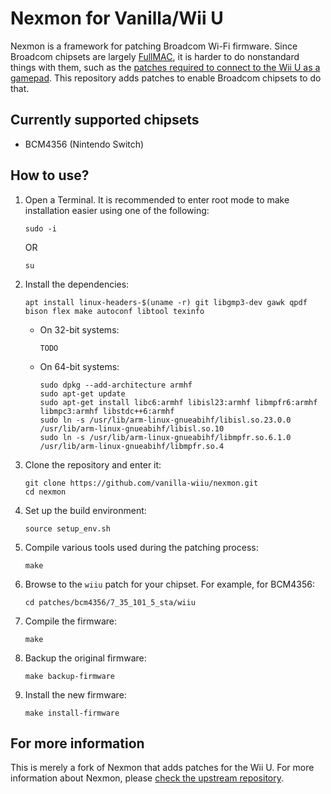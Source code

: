 # Nexmon for Vanilla/Wii U

Nexmon is a framework for patching Broadcom Wi-Fi firmware. Since Broadcom chipsets are largely [FullMAC](https://wireless.docs.kernel.org/en/latest/en/developers/documentation/glossary.html#term-FullMAC), it is harder to do nonstandard things with them, such as the [patches required to connect to the Wii U as a gamepad](https://github.com/vanilla-wiiu/vanilla/wiki/Pipe). This repository adds patches to enable Broadcom chipsets to do that.

## Currently supported chipsets

- BCM4356 (Nintendo Switch)

## How to use?

1. Open a Terminal. It is recommended to enter root mode to make installation easier using one of the following:

   ```
   sudo -i
   ```
   OR
   ```
   su
   ```

1. Install the dependencies:

   ```
   apt install linux-headers-$(uname -r) git libgmp3-dev gawk qpdf bison flex make autoconf libtool texinfo
   ```

   - On 32-bit systems:
     ```
     TODO
     ```
   - On 64-bit systems:
     ```
     sudo dpkg --add-architecture armhf
     sudo apt-get update
     sudo apt-get install libc6:armhf libisl23:armhf libmpfr6:armhf libmpc3:armhf libstdc++6:armhf
     sudo ln -s /usr/lib/arm-linux-gnueabihf/libisl.so.23.0.0  /usr/lib/arm-linux-gnueabihf/libisl.so.10
     sudo ln -s /usr/lib/arm-linux-gnueabihf/libmpfr.so.6.1.0 /usr/lib/arm-linux-gnueabihf/libmpfr.so.4
     ```

1. Clone the repository and enter it:

   ```
   git clone https://github.com/vanilla-wiiu/nexmon.git
   cd nexmon
   ```

1. Set up the build environment:

   ```
   source setup_env.sh
   ```

1. Compile various tools used during the patching process:

   ```
   make
   ```

1. Browse to the `wiiu` patch for your chipset. For example, for BCM4356:

   ```
   cd patches/bcm4356/7_35_101_5_sta/wiiu
   ```

1. Compile the firmware:
    ```
    make
    ```

1. Backup the original firmware:

   ```
   make backup-firmware
   ```

7. Install the new firmware:

   ```
   make install-firmware
   ```

## For more information

This is merely a fork of Nexmon that adds patches for the Wii U. For more information about Nexmon, please [check the upstream repository](https://github.com/seemoo-lab/nexmon).

